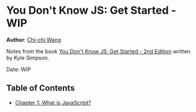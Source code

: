 # You Don't Know JS: Get Started - WIP
**Author**: [Chi-chi Wang](https://github.com/chichiwang)

Notes from the book [You Don't Know JS: Get Started - 2nd Edition](https://github.com/getify/You-Dont-Know-JS/blob/2nd-ed/get-started/README.md) written by Kyle Simpson.

Date: WIP

## Table of Contents
* [Chapter 1: What is JavaScript?](./01/README.md)

